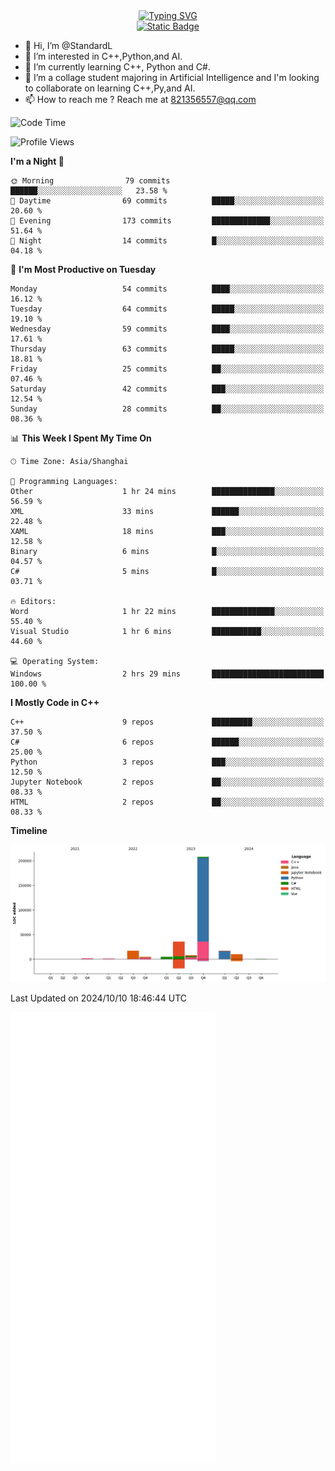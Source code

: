 <!-- Dynamic typing 动态打字 -->
<div align="center">
  <div align="center">
  <a href="https://git.io/typing-svg"><img src="https://readme-typing-svg.demolab.com?font=Tilt+Neon&size=32&pause=1000&center=true&vCenter=true&random=false&width=435&lines=Hello+World!;%E4%BD%A0%E5%A5%BD%EF%BC%8C%E4%B8%96%E7%95%8C%EF%BC%81;%E3%83%8F%E3%83%AD%E3%83%BC%E3%80%81%E3%83%AF%E3%83%BC%E3%83%AB%E3%83%89!" alt="Typing SVG" /></a>
  </div>
</div>

<!-- Profile logo 徽标 -->
<div align="center">
  <a href="https://standardl.github.io">
    <img alt="Static Badge" src="https://img.shields.io/badge/Github.io-Blog-brightgreen?style=for-the-badge&logo=github&link=https%3A%2F%2Fstandardl.github.io">
  </a>
</div>

- 👋 Hi, I’m @StandardL
- 👀 I’m interested in C++,Python,and AI.
- 🌱 I’m currently learning C++, Python and C#.
- 💞️ I’m a collage student majoring in Artificial Intelligence and I'm looking to collaborate on learning C++,Py,and AI.
- 📫 How to reach me ? Reach me at 821356557@qq.com

<!-- Wakatime 数据统计 -->
<!--START_SECTION:waka-->
![Code Time](http://img.shields.io/badge/Code%20Time-26%20hrs%2019%20mins-blue)

![Profile Views](http://img.shields.io/badge/Profile%20Views-0-blue)

**I'm a Night 🦉** 

```text
🌞 Morning                79 commits          ██████░░░░░░░░░░░░░░░░░░░   23.58 % 
🌆 Daytime                69 commits          █████░░░░░░░░░░░░░░░░░░░░   20.60 % 
🌃 Evening                173 commits         █████████████░░░░░░░░░░░░   51.64 % 
🌙 Night                  14 commits          █░░░░░░░░░░░░░░░░░░░░░░░░   04.18 % 
```
📅 **I'm Most Productive on Tuesday** 

```text
Monday                   54 commits          ████░░░░░░░░░░░░░░░░░░░░░   16.12 % 
Tuesday                  64 commits          █████░░░░░░░░░░░░░░░░░░░░   19.10 % 
Wednesday                59 commits          ████░░░░░░░░░░░░░░░░░░░░░   17.61 % 
Thursday                 63 commits          █████░░░░░░░░░░░░░░░░░░░░   18.81 % 
Friday                   25 commits          ██░░░░░░░░░░░░░░░░░░░░░░░   07.46 % 
Saturday                 42 commits          ███░░░░░░░░░░░░░░░░░░░░░░   12.54 % 
Sunday                   28 commits          ██░░░░░░░░░░░░░░░░░░░░░░░   08.36 % 
```


📊 **This Week I Spent My Time On** 

```text
🕑︎ Time Zone: Asia/Shanghai

💬 Programming Languages: 
Other                    1 hr 24 mins        ██████████████░░░░░░░░░░░   56.59 % 
XML                      33 mins             ██████░░░░░░░░░░░░░░░░░░░   22.48 % 
XAML                     18 mins             ███░░░░░░░░░░░░░░░░░░░░░░   12.58 % 
Binary                   6 mins              █░░░░░░░░░░░░░░░░░░░░░░░░   04.57 % 
C#                       5 mins              █░░░░░░░░░░░░░░░░░░░░░░░░   03.71 % 

🔥 Editors: 
Word                     1 hr 22 mins        ██████████████░░░░░░░░░░░   55.40 % 
Visual Studio            1 hr 6 mins         ███████████░░░░░░░░░░░░░░   44.60 % 

💻 Operating System: 
Windows                  2 hrs 29 mins       █████████████████████████   100.00 % 
```

**I Mostly Code in C++** 

```text
C++                      9 repos             █████████░░░░░░░░░░░░░░░░   37.50 % 
C#                       6 repos             ██████░░░░░░░░░░░░░░░░░░░   25.00 % 
Python                   3 repos             ███░░░░░░░░░░░░░░░░░░░░░░   12.50 % 
Jupyter Notebook         2 repos             ██░░░░░░░░░░░░░░░░░░░░░░░   08.33 % 
HTML                     2 repos             ██░░░░░░░░░░░░░░░░░░░░░░░   08.33 % 
```



**Timeline**

![Lines of Code chart](https://raw.githubusercontent.com/StandardL/StandardL/main/assets/bar_graph.png)


 Last Updated on 2024/10/10 18:46:44 UTC
<!--END_SECTION:waka-->

<img align="center" src="/github-metrics.svg" alt="Metrics" width="65%" />

<!---
StandardL/StandardL is a ✨ special ✨ repository because its `README.md` (this file) appears on your GitHub profile.
You can click the Preview link to take a look at your changes.
--->
